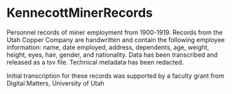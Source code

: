 # KennecottMinerRecords

Personnel records of miner employment from 1900-1919. Records from the Utah Copper Company are handwritten and contain the following employee information: name, date employed, address, dependents, age, weight, height, eyes, hair, gender, and nationality. Data has been transcribed and released as a tsv file. Technical metadata has been redacted.

Initial transcription for these records was supported by a faculty grant from Digital Matters, University of Utah
